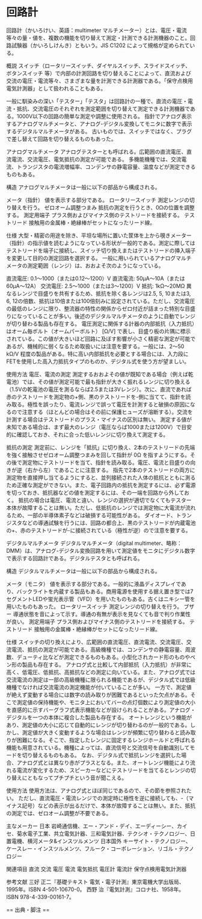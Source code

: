 # 回路計

回路計（かいろけい、英語：multimeter マルチメーター）とは、電圧・電流等々の量・値を、複数の機能を切り替えて測定・計測できる計測機器のこと。回路試験器（かいろしけんき）ともいう。JIS C1202 によって規格が定められている。

概説
スイッチ（ロータリースイッチ、ダイヤルスイッチ、スライドスイッチ、ボタンスイッチ 等）で内部の計測回路を切り替えることによって、直流および交流の電圧・電流等々、さまざまな量を計測できる計測器である。「保守点検用電気計測器」として扱われることもある。

一般に馴染みの深い「テスター」「テスタ」は回路計の一種で、直流の電圧・電流・抵抗、交流電圧のそれぞれを測定範囲を切り替えて測定できる計測機器である。1000V以下の回路の簡単な測定や調整に使用される。 
指針でアナログ表示するアナログマルチメータと、アナログ-デジタル変換してモニタに数字で表示するデジタルマルチメータがある。
古いものでは、スイッチではなく、プラグで差し替えて回路を切り替えるものもあった。

アナログマルチメータ
アナログテスターとも呼ばれる。広範囲の直流電圧、直流電流、交流電圧、電気抵抗の測定が可能である。
多機能機種では、交流電流、トランジスタの電流増幅率、コンデンサの静電容量、温度などが測定できるものもある。

構造
アナログマルチメータは一般に以下の部品から構成される。

メータ（指針）
値を表示する部分である。
ロータリースイッチ
測定レンジの切り替えを行う。
ゼロオーム調整つまみ
抵抗の測定を行うとき、0Ωの位置を調整する。
測定用端子
プラス側およびマイナス側のテストリードを接続する。
テストリード
接触用の金属棒・絶縁棒がセットになったリード線。

仕様
大型・精密の用途を除き、平坦な場所に置いた筐体を上から覗きメーター（指針）の指示値を読むようになっている形状が一般的である。測定に際してはテストリードを端子に接続し、スイッチ切り換えまたはテストリードの挿入端子を変更して目的の測定回路を選択する。
一般に用いられているアナログマルチメータの測定範囲（レンジ）は、おおよそ次のようになっている。

直流電圧: 0.1～1000（または0.12～1200）V
直流電流: 50μA～10A（または60μA～12A）
交流電圧: 2.5～1000（または3～1200）V
抵抗: 1kΩ～20MΩ
異なるレンジで目盛りを共有するため、抵抗を除く各レンジは2.5, 5, 10または3, 6, 12の倍数、抵抗は10倍または100倍刻みに設定されている。ただし、交流電圧の最低のレンジに限り、整流器の特性の関係からゼロ付近が詰まった特別な目盛りになっていることが多い。後述のデジタルマルチメータのように自動でレンジが切り替わる製品も存在する。
電圧測定に関係する計器の内部抵抗（入力抵抗）はオーム毎ボルト（オームパーボルト） [Ω/V] で表し、目盛り板の片隅に標示されている。この値が大きいほど回路に及ぼす影響が小さく精密な測定が可能であるが、機械的に弱くなるため取扱いには注意を要する。一般には、2～50 kΩ/V 程度の製品がある。特に高い内部抵抗を必要とする場合には、入力段にFETを使用した高入力抵抗タイプのものか、デジタル式を使う方が望ましい。

使用方法
電圧、電流の測定
測定するおおよその値が既知である場合（例えば乾電池）では、その値が測定可能で最も指針が大きく振れるレンジに切り換える（1.5Vの乾電池の電圧を測るならば2.5または3Vレンジ）。次に、直流であれば赤のテストリードを測定物の+側、黒のテストリードを-側に当てて、指針を読み取る。極性を誤ったり、電流レンジで誤って電圧を計測すると破損の原因になるので注意する（ほとんどの場合はその前に保護ヒューズが溶断する）。交流を計測する場合はテストリードのプラス・マイナスの区別は無い。
測定する値が未知である場合は、まず最大のレンジ（電圧ならば1000または1200V）で目安的に確認しておき、それに合った低いレンジに切り換えて測定する。

抵抗の測定
測定前に、レンジを「抵抗」に切り換え、2本のテストリードの先端を強く接触させゼロオーム調整つまみを回して指針が 0Ω を指すようにする。その後で測定物にテストリードを当て、指針を読み取る。電圧、電流と目盛りの向きが逆（右から左）であることに注意する。
指先で2本のテストリードの両方に測定物を直接押し当てるようにすると、並列接続された人体の抵抗とともに測るため正確な測定ができない。また、電子回路内の抵抗を測定するには、必ず電源を切っておき、抵抗器などの値を測定するには、その一端を回路から外しておく。
抵抗の場合は電圧、電流と違い、レンジの選択が適切でなくてもテスター本体が故障することは無い。ただし、低抵抗のレンジでは測定物に大電流が流れるため、一部の半導体素子などは破損する可能性がある。
ダイオード、トランジスタなどの導通試験を行うには、回路の都合上、黒のテストリードが内蔵電池の+、赤のテストリードが-に接続されている（極性が逆）ので注意を要する。

デジタルマルチメータ
デジタルマルチメータ（digital multimeter、略称：DMM）は、アナログ-デジタル変換回路を用いて測定値をモニタにデジタル数字で表示する回路計である。デジタルテスタとも呼ばれる。

構造
デジタルマルチメータは一般に以下の部品から構成される。

メータ（モニタ）
値を表示する部分である。一般的に液晶ディスプレイであり、バックライトを内蔵する製品もある。商用電源を使用する据え置き型では7セグメントLEDや蛍光表示管（VFD）を用いたものもある。古くはニキシー管を用いたものもあった。
ロータリースイッチ
測定レンジの切り替えを行う。
ブザー
導通状態を音によって示す。導通の有無が表示を見なくても音で判り作業性が良い。
測定用端子
プラス側およびマイナス側のテストリードを接続する。
テストリード
接触用の金属棒・絶縁棒がセットになったリード線。

仕様
スイッチの切り換えにより、広範囲の直流電圧、直流電流、交流電圧、交流電流、抵抗の測定が可能である。高級機種では、コンデンサの静電容量、周波数、デューティ比などが測定できるものもある。小型化されカード形のものやペン形の製品も存在する。
アナログ式と比較して内部抵抗（入力抵抗）が非常に高く、低電圧、低抵抗、高抵抗などの測定に向いている。また、アナログ式では交流電流の測定は一部の高級機種に限られる機能であるが、デジタル式では低級機種でなければ交流電流の測定機能が付いていることが多い。
一方で、測定値が絶えず変動する場合には数字の読み取りが困難であるといった欠点がある。そこで測定値の保持機能や、モニタ上においてバーの点灯個数により測定値の大小を直感的に示すバーグラフ式表示機能などが設けられることがある。アナログ・デジタルを一つの本体に複合した製品も存在する。
オートレンジという機能があり、測定値の大小に応じて自動的にレンジが切り替わるのが一般的である。しかし、測定値が大きく変動するような場合はレンジが頻繁に切り替わると読み取りが困難になる。そこで、指定したレンジに固定するレンジホールドと呼ばれる機能も用意されている。機種によっては、直流信号と交流信号を自動識別してモードを切り替えるものもある。
なお、デジタル式で抵抗レンジを選択した場合、アナログ式とは異なり赤がプラスとなる。また、オートレンジ機能により流れる電流が変化するため、スピーカーなどにテストリードを当てるとレンジの切り替えにともなってプチプチという音が聞こえる。

使用方法
使用方法は、アナログ式とほぼ同じであるので、その節を参照されたい。
ただし、直流電圧・電流レンジでの測定時に極性を逆に接続しても、-（マイナス記号）などの表示が出るだけで、本体が故障することは無い。また、抵抗の測定では、ゼロオーム調整が不要である。

主なメーカー
日本
岩崎通信機、エー・アンド・デイ、エーディーシー、カイセ、菊水電子工業、共立電気計器、三和電気計器、テクシオ・テクノロジー、日置電機、横河メータ&インスツルメンツ
日本国外
キーサイト・テクノロジー、ケースレー・インスツルメンツ、フルーク・コーポレーション、リゴル・テクノロジー

関連項目
直流
交流
電圧
電流
電気抵抗
電圧計
電流計
保守点検用電気計測器

参考文献
三好 正二『基礎テキスト 電気・電子計測』東京電機大学出版局、1995年。ISBN 4-501-10670-0。 
西野 治『電気計測』コロナ社、1958年。ISBN 978-4-339-00161-7。 


== 出典・脚注 ==